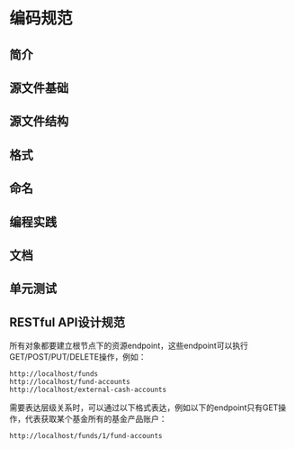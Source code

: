 # 编码规范

## 简介

## 源文件基础

## 源文件结构

## 格式

## 命名

## 编程实践

## 文档

## 单元测试

## RESTful API设计规范

所有对象都要建立根节点下的资源endpoint，这些endpoint可以执行GET/POST/PUT/DELETE操作，例如：

```
http://localhost/funds
http://localhost/fund-accounts
http://localhost/external-cash-accounts
```

需要表达层级关系时，可以通过以下格式表达，例如以下的endpoint只有GET操作，代表获取某个基金所有的基金产品账户：

```
http://localhost/funds/1/fund-accounts
```
